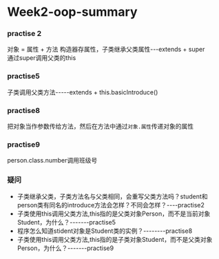 # Week2-oop-summary

### practise 2
对象 = 属性 + 方法   构造器存属性，子类继承父类属性---extends + super  
通过super调用父类的this

### practise5
子类调用父类方法-----extends + this.basicIntroduce()

### practise8
把对象当作参数传给方法，然后在方法中通过`对象.属性`传递对象的属性

### practise9
person.class.number调用班级号


### 疑问
- 子类继承父类，子类方法名与父类相同，会重写父类方法吗？student和person类有同名的introduce方法会怎样？不同会怎样？----practise2
- 子类使用this调用父类方法,this指的是父类对象Person，而不是当前对象Student，为什么？-------practise5
- 程序怎么知道stident对象是Student类的实例？--------practise8
- 子类使用this调用父类方法,this指的是子类对象Student，而不是父类对象Person，为什么？-------practise9